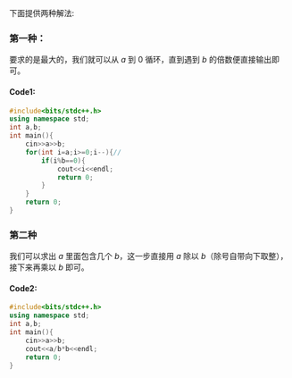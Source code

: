 下面提供两种解法:
### 第一种：
要求的是最大的，我们就可以从 $a$ 到 0 循环，直到遇到 $b$ 的倍数便直接输出即可。
#### Code1:
```cpp
#include<bits/stdc++.h>
using namespace std;
int a,b;
int main(){
    cin>>a>>b;
    for(int i=a;i>=0;i--){//
        if(i%b==0){
            cout<<i<<endl;
            return 0;
        }
    }
    return 0;
}
```
### 第二种
我们可以求出 $a$ 里面包含几个 $b$，这一步直接用 $a$ 除以 $b$（除号自带向下取整），接下来再乘以 $b$ 即可。
#### Code2:
```cpp
#include<bits/stdc++.h>
using namespace std;
int a,b;
int main(){
    cin>>a>>b;
    cout<<a/b*b<<endl;
    return 0;
}
```


